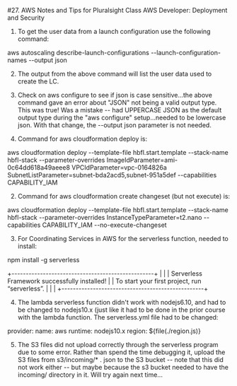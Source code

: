 #27. AWS Notes and Tips for Pluralsight Class AWS Developer:  Deployment and Security

1.  To get the user data from a launch configuration use the following command:

aws autoscaling describe-launch-configurations --launch-configuration-names <configuration name> --output json

2.  The output from the above command will list the user data used to create the LC.

2.  Check on aws configure to see if json is case sensitive...the above command gave an error about "JSON" not being a valid output type.  This was true!  Was a mistake -- had UPPERCASE JSON as the default output type during the "aws configure" setup...needed to be lowercase json.  With that change, the --output json parameter is not needed.

2.  Command for aws cloudformation deploy is:  

aws cloudformation deploy --template-file hbfl.start.template --stack-name hbfl-stack --parameter-overrides ImageIdParameter=ami-0c64dd618a49aeee8 VPCIdParameter=vpc-0164826a SubnetListParameter=subnet-bda2acd5,subnet-951a5def --capabilities CAPABILITY_IAM

2.  Command for aws cloudformation create changeset (but not execute) is:

aws cloudformation deploy --template-file hbfl.start.template --stack-name hbfl-stack --parameter-overrides InstanceTypeParameter=t2.nano --capabilities CAPABILITY_IAM --no-execute-changeset

3.  For Coordinating Services in AWS for the serverless function, needed to install:

npm install -g serverless

 +--------------------------------------------------+
 |                                                  |
 |  Serverless Framework successfully installed!    |
 |  To start your first project, run “serverless”.  |
 |                                                  |
 +--------------------------------------------------+
 
 4.  The lambda serverless function didn't work with nodejs6.10, and had to be changed to nodejs10.x (just like it had to be done in the prior course with the lambda function.  The serverless.yml file had to be changed:
 
 provider:
  name: aws
  runtime: nodejs10.x
  region: ${file(./region.js)}

5.  The S3 files did not upload correctly through the serverless program due to some error.  Rather than spend the time debugging it, upload the S3 files from s3/incoming/* . json to the S3 bucket -- note that this did not work either -- but maybe because the s3 bucket needed to have the incoming/ directory in it.  Will try again next time... 
